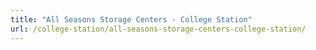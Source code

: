 ```yaml
---
title: "All Seasons Storage Centers - College Station"
url: /college-station/all-seasons-storage-centers-college-station/
---
```

